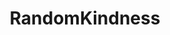 ---
title: RandomKindness
crosslinks:
- Random_Acts_Of_Pizza
- Assistance
- u_imguralbumbot
- youtubefactsbot
- PhotoshopRequest
- pcmasterrace
- beg
- RandomActsOfBras
- bestof
- RandomActsOfPetFood
- MadeMeSmile
- RandomActsofCards
- borrow
- commissions
- norfolk
- PenmanshipPorn
- crosspost
- hardwareswap
- drawme
- tmsbmeta
---